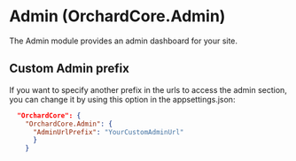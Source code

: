# Admin (OrchardCore.Admin)

The Admin module provides an admin dashboard for your site.

## Custom Admin prefix

If you want to specify another prefix in the urls to access the admin section, you can change it by using this option in the appsettings.json:

``` json
  "OrchardCore": {
    "OrchardCore.Admin": {
      "AdminUrlPrefix": "YourCustomAdminUrl"
	  }
	}
```
